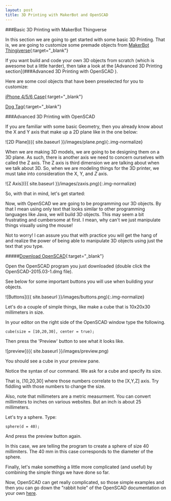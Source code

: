 ```yaml
---
layout: post
title: 3D Printing with MakerBot and OpenSCAD
---
```


###Basic 3D Printing with MakerBot Thingverse

In this section we are going to get started with some basic 3D Printing. That is, we are going to customize some premade objects from [MakerBot Thingiverse](http://www.thingiverse.com/customizable){:target="_blank"} 

If you want build and code your own 3D objects from scratch (which is awesome but a little harder), then take a look at the [Advanced 3D Printing section](###Advanced 3D Printing with OpenSCAD
).

Here are some cool objects that have been preselected for you to customize:

[iPhone 4/5/6 Case](http://www.thingiverse.com/apps/customizer/run?thing_id=813330){:target="_blank"}

[Dog Tag](http://www.thingiverse.com/apps/customizer/run?thing_id=774035){:target="_blank"}

###Advanced 3D Printing with OpenSCAD

If you are familiar with some basic Geometry, then you already know about the X and Y axis that make up a 2D plane like in the one below:

![2D Plane]({{ site.baseurl }}/images/plane.png){:.img-normalize}

When we are making 3D models, we are going to be designing them on a 3D plane. As such, there is another axis we need to concern ourselves with called the Z axis. The Z axis is third dimension we are talking about when we talk about 3D. So, when we are modeling things for the 3D printer, we must take into consideration the X, Y, and *Z* axis.

![Z Axis]({{ site.baseurl }}/images/zaxis.png){:.img-normalize}

So, with that in mind, let's get started:

Now, with OpenSCAD we are going to be programming our 3D objects. By that I mean using only text that looks similar to other programming languages like Java, we will build 3D objects. This may seem a bit frustrating and cumbersome at first. I mean, why can't we just manipulate things visually using the mouse! 

Not to worry! I can assure you that with practice you will get the hang of and realize the power of being able to manipulate 3D objects using just the text that you type.

#####[Download OpenSCAD](http://files.openscad.org/OpenSCAD-2015.03-1.dmg){:target="_blank"}

Open the OpenSCAD program you just downloaded (double click the OpenSCAD-2015.03-1.dmg file).

See below for some important buttons you will use when building your objects.

![Buttons]({{ site.baseurl }}/images/buttons.png){:.img-normalize}

Let's do a couple of simple things, like make a cube that is 10x20x30 millimeters in size.

In your editor on the right side of the OpenSCAD window type the following.

	cube(size = [10,20,30], center = true);

Then press the 'Preview' button to see what it looks like.

![preview]({{ site.baseurl }}/images/preview.png)

You should see a cube in your preview pane.

Notice the syntax of our command. We ask for a cube and specify its size.

That is, [10,20,30] where those numbers correlate to the [X,Y,Z] axis. Try fiddling with those numbers to change the size.

Also, note that millimeters are a metric measurment. You can convert millimiters to inches on various websites. But an inch is about 25 millimeters.

Let's try a sphere. Type:

	sphere(d = 40);

And press the preview button again.

In this case, we are telling the program to create a sphere of size 40 millimiters. The 40 mm in this case corresponds to the diameter of the sphere.

Finally, let's make something a little more complicated (and useful) by combining the simple things we have done so far.

Now, OpenSCAD can get really complicated, so those simple examples and then you can go down the "rabbit hole" of the OpenSCAD documentation on your own [here](http://en.wikibooks.org/wiki/Category:OpenSCAD_User_Manual).

